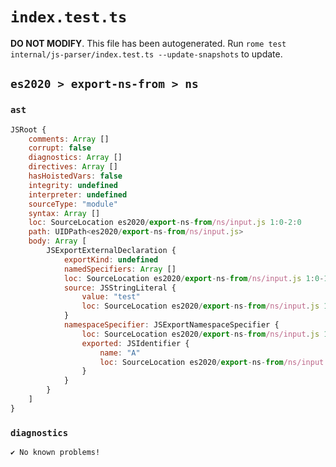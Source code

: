 # `index.test.ts`

**DO NOT MODIFY**. This file has been autogenerated. Run `rome test internal/js-parser/index.test.ts --update-snapshots` to update.

## `es2020 > export-ns-from > ns`

### `ast`

```javascript
JSRoot {
	comments: Array []
	corrupt: false
	diagnostics: Array []
	directives: Array []
	hasHoistedVars: false
	integrity: undefined
	interpreter: undefined
	sourceType: "module"
	syntax: Array []
	loc: SourceLocation es2020/export-ns-from/ns/input.js 1:0-2:0
	path: UIDPath<es2020/export-ns-from/ns/input.js>
	body: Array [
		JSExportExternalDeclaration {
			exportKind: undefined
			namedSpecifiers: Array []
			loc: SourceLocation es2020/export-ns-from/ns/input.js 1:0-1:26
			source: JSStringLiteral {
				value: "test"
				loc: SourceLocation es2020/export-ns-from/ns/input.js 1:19-1:25
			}
			namespaceSpecifier: JSExportNamespaceSpecifier {
				loc: SourceLocation es2020/export-ns-from/ns/input.js 1:7-1:13
				exported: JSIdentifier {
					name: "A"
					loc: SourceLocation es2020/export-ns-from/ns/input.js 1:12-1:13 (A)
				}
			}
		}
	]
}
```

### `diagnostics`

```
✔ No known problems!

```

